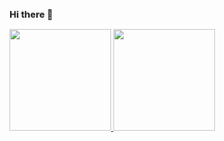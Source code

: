 ### Hi there 👋

<!--
**lucasetdasilva/lucasetdasilva** is a ✨ _special_ ✨ repository because its `README.md` (this file) appears on your GitHub profile.

Here are some ideas to get you started:

- 🔭 I’m currently working on ...
- 🌱 I’m currently learning ...
- 👯 I’m looking to collaborate on ...
- 🤔 I’m looking for help with ...
- 💬 Ask me about ...
- 📫 How to reach me: ...
- 😄 Pronouns: ...
- ⚡ Fun fact: ...
-->

<div>
<a href="https://github.com/lucasetdasilva">
<img height="180em" src="https://github-readme-stats.vercel.app/api/top-langs/?username=lucasetdasilva&layout=compact&langs_count=7&theme=dracula"/>
<img height="180em" src="https://github-readme-stats.vercel.app/api?username=lucasetdasilva&show_icons=true&theme=dracula&include_all_commits=true&count_private=true"/>
</div>
